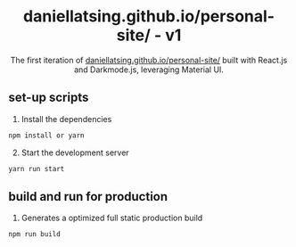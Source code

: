 <h1 align="center">
    daniellatsing.github.io/personal-site/ - v1
</h1>
<p align="center">
    The first iteration of <a href="https://daniellatsing.github.io/personal-site/" target="_blank">daniellatsing.github.io/personal-site/</a> built with React.js and Darkmode.js, leveraging Material UI.
</p>

## set-up scripts

1. Install the dependencies

```sh
npm install or yarn
```

2. Start the development server

```sh
yarn run start
```

## build and run for production

1. Generates a optimized full static production build

```sh
npm run build
```